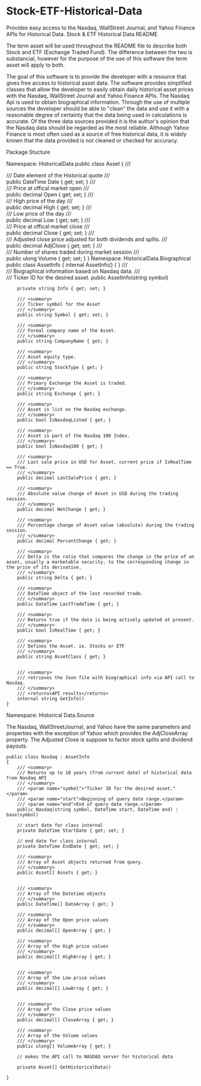# Stock-ETF-Historical-Data
Provides easy access to the Nasdaq, WallStreet Journal, and Yahoo Finance APIs for Historical Data.
Stock & ETF Historical Data README


The term asset will be used throughout the README file to describe both Stock and ETF (Exchange Traded Fund). The difference between the two is substancial, however for the purpose
of the use of this software the term asset will apply to both.

The goal of this software is to provide the developer with a resource that gives free access to historical asset data. The software provides simplified classes that allow the developer 
to easily obtain daily historical asset prices with the Nasdaq, WallStreet Journal and Yahoo Finance APIs. The Nasdaq Api is used to obtain biographical information. 
Through the use of multiple sources the developer should be able to "clean" the data and use it with a reasonable degree of certainty that the data being used in calculations is accurate. 
Of the three data sources provided it is the author's opinion that the Nasdaq data should be regarded as the most reliable. Although Yahoo Finance is most often used as a source of free
historical data, it is widely known that the data provided is not cleaned or checked for accuracy.

Package Stucture

Namespace: HistoricalData
    public class Asset
    {
        /// <summary>
        /// Date element of the Historical quote
        /// </summary>
        public DateTime Date { get; set; }
        /// <summary>
        /// Price at offical market open
        /// </summary>
        public decimal Open { get; set; }
        /// <summary>
        /// High price of the day
        /// </summary>
        public decimal High { get; set; }
        /// <summary>
        /// Low price of the day
        /// </summary>
        public decimal Low { get; set; }
        /// <summary>
        /// Price  at offical market close
        /// </summary>
        public decimal Close { get; set; }
        /// <summary>
        /// Adjusted close price adjusted for both dividends and splits.
        /// </summary>
        public decimal AdjClose { get; set; }
        /// <summary>
        /// Number of shares traded during market session
        /// </summary>
        public ulong Volume { get; set; }
    }
Namespace: HistoricalData.Biographical
    public class AssetInfo
    {
        internal AssetInfo() { }
        /// <summary>
        /// Biographical information based on Nasdaq data.
        /// </summary>
        /// <param name="symbol">Ticker ID for the desired asset.</param>
        public AssetInfo(string symbol)

        private string Info { get; set; }

        /// <summary>
        /// Ticker symbol for the Asset
        /// </summary>
        public string Symbol { get; set; }

        /// <summary>
        /// Formal company name of the Asset.
        /// </summary>
        public string CompanyName { get; }

        /// <summary>
        /// Asset equity type.
        /// </summary>
        public string StockType { get; }

        /// <summary>
        /// Primary Exchange the Asset is traded.
        /// </summary>
        public string Exchange { get; }

        /// <summary>
        /// Asset is list on the Nasdaq exchange.
        /// </summary>
        public bool IsNasdaqListed { get; }

        /// <summary>
        /// Asset is part of the Nasdaq 100 Index.
        /// </summary>
        public bool IsNasdaq100 { get; }

        /// <summary>
        /// Last sale price in USD for Asset, current price if IsRealTime == True.
        /// </summary>
        public decimal LastSalePrice { get; }

        /// <summary>
        /// Absolute value change of Asset in USD during the trading session. 
        /// </summary>
        public decimal NetChange { get; }

        /// <summary>
        /// Percentage change of Asset value (absolute) during the trading session. 
        /// </summary>
        public decimal PercentChange { get; }

        /// <summary>
        /// Delta is the ratio that compares the change in the price of an asset, usually a marketable security, to the corresponding change in the price of its derivative. 
        /// </summary>
        public string Delta { get; }

        /// <summary>
        /// DateTime object of the last recorded trade.
        /// </summary>
        public DateTime LastTradeTime { get; }

        /// <summary>
        /// Returns true if the data is being actively updated at present.
        /// </summary>
        public bool IsRealTime { get; }

        /// <summary>
        /// Defines the Asset. ie. Stocks or ETF
        /// </summary>
        public string AssetClass { get; }


        /// <summary>
        /// retrieves the Json file with biographical info via API call to Nasdaq. 
        /// </summary>
        /// <returns>API results</returns>
        internal string GetInfo()
    }

Namespace: Historical Data.Source

The Nasdaq, WallStreetJournal, and Yahoo have the same parameters and properties with the exception of Yahoo which provides
the AdjCloseArray property. The Adjusted Close is suppose to factor stock splits and dividend payouts.


    public class Nasdaq : AssetInfo
    {
        /// <summary>
        /// Returns up to 10 years (from current date) of historical data from Nasdaq API
        /// </summary>
        /// <param name="symbol">"Ticker ID for the desired asset."</param>
        /// <param name="start">Beginning of query date range.</param>
        /// <param name="end">End of query date range.</param>
        public Nasdaq(string symbol, DateTime start, DateTime end) : base(symbol)

        // start date for class internal 
        private DateTime StartDate { get; set; }

        // end date for class internal 
        private DateTime EndDate { get; set; }

        /// <summary>
        /// Array of Asset objects returned from query. 
        /// </summary>
        public Asset[] Assets { get; }


        /// <summary>
        /// Array of the Datetime objects
        /// </summary>
        public DateTime[] DateArray { get; }

        /// <summary>
        /// Array of the Open price values
        /// </summary>
        public decimal[] OpenArray { get; }

        /// <summary>
        /// Array of the High price values
        /// </summary>
        public decimal[] HighArray { get; }


        /// <summary>
        /// Array of the Low price values
        /// </summary>
        public decimal[] LowArray { get; }


        /// <summary>
        /// Array of the Close price values 
        /// </summary>
        public decimal[] CloseArray { get; }

        /// <summary>
        /// Array of the Volume values
        /// </summary>
        public ulong[] VolumeArray { get; }

        // makes the API call to NASDAQ server for historical data

        private Asset[] GetHistoricalData()

    }



